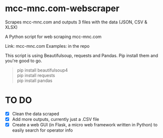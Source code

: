 # mcc-mnc.com-webscraper

Scrapes mcc-mnc.com and outputs 3 files with the data (JSON, CSV &amp; XLSX)

A Python script for web scraping mcc-mnc.com
 
Link: mcc-mnc.com
Examples: in the repo

This script is using Beautifulsoup, requests and Pandas. Pip install them and you're good to go.

> pip install beautifulsoup4<br/>
> pip install requests<br/>
> pip install pandas 

# TO DO

- [x] Clean the data scraped
- [x] Add more outputs, currently just a .CSV file
- [x] Create a web GUI (in Flask, a micro web framework written in Python) to easily search for operator info
